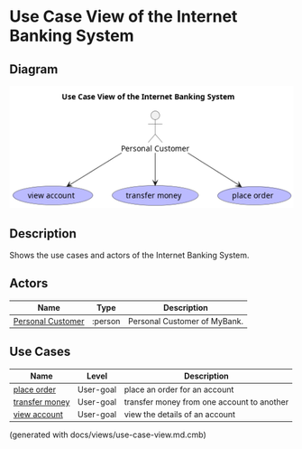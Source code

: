 # Use Case View of the Internet Banking System

## Diagram
![Use Case View of the Internet Banking System](../../../mybank/digital-banking/internet-banking-system/use-case-view.png)

## Description
Shows the use cases and actors of the Internet Banking System.

## Actors
| Name | Type | Description |
|---|---|---|
| [Personal Customer](../../../mybank/personal-customer.md) | :person | Personal Customer of MyBank. | 

## Use Cases
| Name | Level | Description |
|---|---|---|
| [place order](../../../mybank/digital-banking/internet-banking-system/place-order.md) | User-goal | place an order for an account |
| [transfer money](../../../mybank/digital-banking/internet-banking-system/transfer-money.md) | User-goal | transfer money from one account to another |
| [view account](../../../mybank/digital-banking/internet-banking-system/view-account.md) | User-goal | view the details of an account |


(generated with docs/views/use-case-view.md.cmb)
